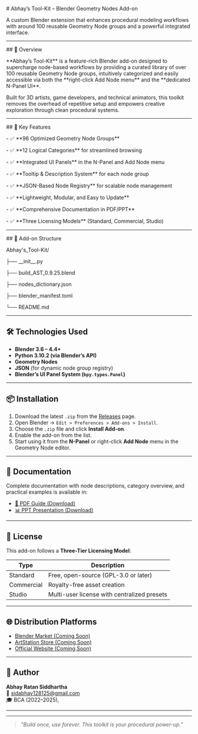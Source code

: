 \# Abhay’s Tool-Kit – Blender Geometry Nodes Add-on



A custom Blender extension that enhances procedural modeling workflows with around 100 reusable Geometry Node groups and a powerful integrated interface.





---



\## 🚀 Overview



\*\*Abhay’s Tool-Kit\*\* is a feature-rich Blender add-on designed to supercharge node-based workflows by providing a curated library of over 100 reusable Geometry Node groups, intuitively categorized and easily accessible via both the \*\*right-click Add Node menu\*\* and the \*\*dedicated N-Panel UI\*\*.



Built for 3D artists, game developers, and technical animators, this toolkit removes the overhead of repetitive setup and empowers creative exploration through clean procedural systems.



---



\## 🎯 Key Features



\- ✅ \*\*96 Optimized Geometry Node Groups\*\*

\- ✅ \*\*12 Logical Categories\*\* for streamlined browsing

\- ✅ \*\*Integrated UI Panels\*\* in the N-Panel and Add Node menu

\- ✅ \*\*Tooltip \& Description System\*\* for each node group

\- ✅ \*\*JSON-Based Node Registry\*\* for scalable node management

\- ✅ \*\*Lightweight, Modular, and Easy to Update\*\*

\- ✅ \*\*Comprehensive Documentation in PDF/PPT\*\*

\- ✅ \*\*Three Licensing Models\*\* (Standard, Commercial, Studio)



---



\## 🧩 Add-on Structure



Abhay's\_Tool-Kit/

├── \_\_init\_\_.py

├── build\_AST\_0.9.25.blend

├── nodes\_dictionary.json

├── blender\_manifest.toml

└── README.md


---

## 🛠 Technologies Used

- **Blender 3.6 – 4.4+**
- **Python 3.10.2 (via Blender’s API)**
- **Geometry Nodes**
- **JSON** (for dynamic node group registry)
- **Blender’s UI Panel System (`bpy.types.Panel`)**

---

## 📦 Installation

1. Download the latest `.zip` from the [Releases](https://github.com/Abhay-Sid/Abhay-Siddhartha.git) page.
2. Open Blender → `Edit > Preferences > Add-ons > Install`.
3. Choose the `.zip` file and click **Install Add-on**.
4. Enable the add-on from the list.
5. Start using it from the **N-Panel** or right-click **Add Node** menu in the Geometry Node editor.

---

## 📘 Documentation

Complete documentation with node descriptions, category overview, and practical examples is available in:

- [📄 PDF Guide (Download)](https://github.com/Abhay-Sid/Abhay-Siddhartha/blob/master/Abhay%E2%80%99s_Tool-Kit_02.pdf)
- [📊 PPT Presentation (Download)](https://github.com/Abhay-Sid/Abhay-Siddhartha/blob/master/Abhay%E2%80%99s_Tool-Kit_02.pptx)

---

## 📂 License

This add-on follows a **Three-Tier Licensing Model**:

| Type         | Description                               |
|--------------|-------------------------------------------|
| Standard     | Free, open-source (GPL-3.0 or later)      |
| Commercial   | Royalty-free asset creation               |
| Studio       | Multi-user license with centralized presets |



---

## 🌐 Distribution Platforms

- [Blender Market (Coming Soon)](https://blendermarket.com/)
- [ArtStation Store (Coming Soon)](https://artstation.com/)
- [Official Website (Coming Soon)](https://your-site.com/)

---

## 👤 Author

**Abhay Ratan Siddhartha**  
📧 sidabhay128125@gmail.com  
🎓 BCA (2022–2025),

---
---

> _“Build once, use forever. This toolkit is your procedural power-up.”_

